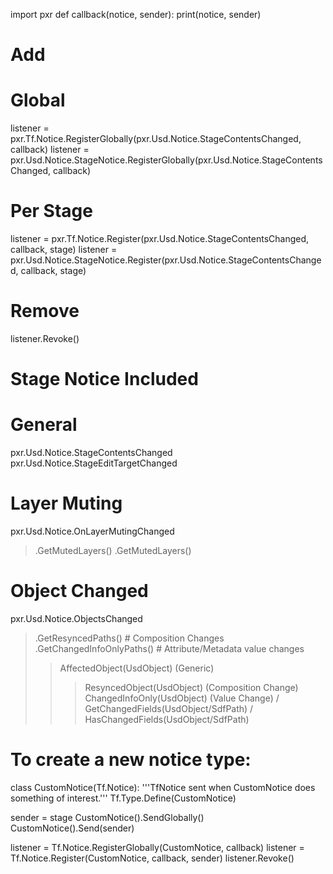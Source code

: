 import pxr
def callback(notice, sender):
    print(notice, sender)

# Add
# Global
listener = pxr.Tf.Notice.RegisterGlobally(pxr.Usd.Notice.StageContentsChanged, callback)
listener = pxr.Usd.Notice.StageNotice.RegisterGlobally(pxr.Usd.Notice.StageContentsChanged, callback)
# Per Stage
listener = pxr.Tf.Notice.Register(pxr.Usd.Notice.StageContentsChanged, callback, stage)
listener = pxr.Usd.Notice.StageNotice.Register(pxr.Usd.Notice.StageContentsChanged, callback, stage)
# Remove
listener.Revoke()

# Stage Notice Included
# General
pxr.Usd.Notice.StageContentsChanged
pxr.Usd.Notice.StageEditTargetChanged
# Layer Muting
pxr.Usd.Notice.OnLayerMutingChanged
> .GetMutedLayers()
> .GetMutedLayers()
# Object Changed
pxr.Usd.Notice.ObjectsChanged
> .GetResyncedPaths()        # Composition Changes
> .GetChangedInfoOnlyPaths() #  Attribute/Metadata value changes
>> AffectedObject(UsdObject) (Generic)
>>> ResyncedObject(UsdObject) (Composition Change)
>>> ChangedInfoOnly(UsdObject) (Value Change)  / GetChangedFields(UsdObject/SdfPath) / HasChangedFields(UsdObject/SdfPath) 

# To create a new notice type:
class CustomNotice(Tf.Notice):
    '''TfNotice sent when CustomNotice does something of interest.'''
Tf.Type.Define(CustomNotice)

sender = stage
CustomNotice().SendGlobally()
CustomNotice().Send(sender)

listener = Tf.Notice.RegisterGlobally(CustomNotice, callback)
listener = Tf.Notice.Register(CustomNotice, callback, sender)
listener.Revoke()